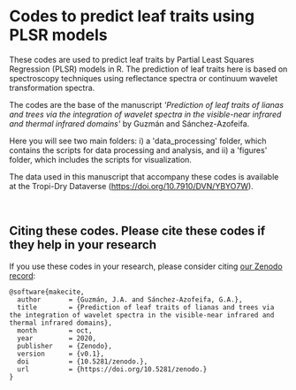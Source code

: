 # Codes to predict leaf traits using PLSR models

These codes are used to predict leaf traits by Partial Least Squares Regression (PLSR) models in R. The prediction of leaf traits here is based on spectroscopy techniques using reflectance spectra or continuum wavelet transformation spectra. <br />

The codes are the base of the manuscript *'Prediction of leaf traits of lianas and trees via the integration of wavelet spectra in the visible-near infrared and thermal infrared domains'* by Guzmán and Sánchez-Azofeifa. <br />

Here you will see two main folders: i) a 'data_processing' folder, which contains the scripts for data processing and analysis, and ii) a 'figures' folder, which includes the scripts for visualization. <br />

The data used in this manuscript that accompany these codes is available at the Tropi-Dry Dataverse (https://doi.org/10.7910/DVN/YBYO7W). <br />

<br />

## Citing these codes. Please cite these codes if they help in your research

If you use these codes in your research, please consider citing [our Zenodo
record](https://zenodo.org/badge/latestdoi/):

```
@software{makecite,
  author       = {Guzmán, J.A. and Sánchez-Azofeifa, G.A.},
  title        = {Prediction of leaf traits of lianas and trees via the integration of wavelet spectra in the visible-near infrared and thermal infrared domains},
  month        = oct,
  year         = 2020,
  publisher    = {Zenodo},
  version      = {v0.1},
  doi          = {10.5281/zenodo.},
  url          = {https://doi.org/10.5281/zenodo.}
}
```
